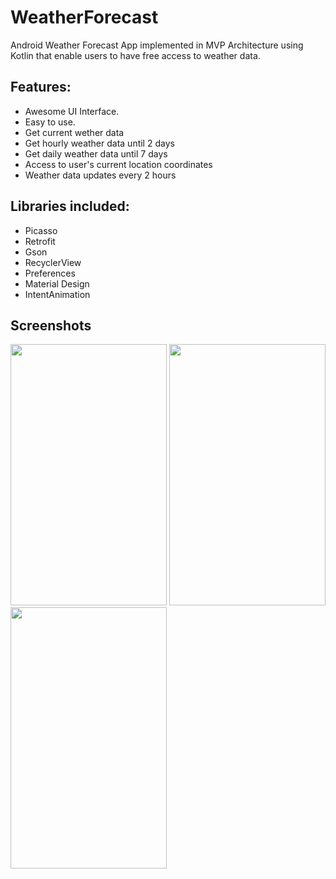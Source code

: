 # WeatherForecast
Android Weather Forecast App implemented in MVP Architecture using Kotlin that enable users to have free access to weather data.

## Features:

- Awesome UI Interface.
- Easy to use.
- Get current wether data
- Get hourly weather data until 2 days
- Get daily weather data until 7 days
- Access to user's current location coordinates
- Weather data updates every 2 hours

## Libraries included:

- Picasso
- Retrofit
- Gson
- RecyclerView
- Preferences
- Material Design
- IntentAnimation

## Screenshots
 <img src="https://i.imgur.com/tWF0HNr.png" width="250" height="418">   <img src="https://i.imgur.com/Me0cMl0.png" width="250" height="418">   <img src="https://i.imgur.com/9WEhf6d.png" width="250" height="418">  
